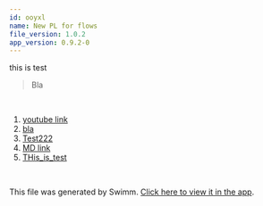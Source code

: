 ```yaml
---
id: ooyxl
name: New PL for flows
file_version: 1.0.2
app_version: 0.9.2-0
---
```


<!-- Intro - Do not remove this comment -->
this is test

> Bla

<br/>

<!-- Steps - Do not remove this comment -->
1. [youtube link](https://www.youtube.com/watch?v=17f8elHd6aM)
2. [bla](bla.233bj.sw.md)
3. [Test222](test222.sBUGF75ls51WaqttBDQA.sw.md)
4. [MD link](https://raw.githubusercontent.com/vasanthk/how-web-works/master/README.md)
5. [THis_is_test](this_is_test.7rmgz.sw.md)


<br/>

This file was generated by Swimm. [Click here to view it in the app](https://swimm-web-app.web.app/repos/ls4DA2fLasmQuEbT4ipw/docs/ooyxl).